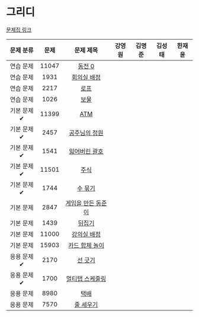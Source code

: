 # 그리디

[문제집 링크](https://www.acmicpc.net/workbook/view/7320)

| 문제 분류 | 문제 | 문제 제목 | 강영원 | 김명준 | 김성태 | 한재윤 |
| :-: | :-: | :-: | :-: | --- | --- | --- |
| 연습 문제 | 11047 | [동전 0](https://www.acmicpc.net/problem/11047) |   |   |   |   |
| 연습 문제 | 1931 | [회의실 배정](https://www.acmicpc.net/problem/1931) |   |   |   |   |
| 연습 문제 | 2217 | [로프](https://www.acmicpc.net/problem/2217) |   |   |   |   |
| 연습 문제 | 1026 | [보물](https://www.acmicpc.net/problem/1026) |   |   |   |   |
| 기본 문제✔ | 11399 | [ATM](https://www.acmicpc.net/problem/11399) |   |   |   |   |
| 기본 문제✔ | 2457 | [공주님의 정원](https://www.acmicpc.net/problem/2457) |   |   |   |   |
| 기본 문제✔ | 1541 | [잃어버린 괄호](https://www.acmicpc.net/problem/1541) |   |   |   |   |
| 기본 문제✔ | 11501 | [주식](https://www.acmicpc.net/problem/11501) |   |   |   |   |
| 기본 문제✔ | 1744 | [수 묶기](https://www.acmicpc.net/problem/1744) |   |   |   |   |
| 기본 문제 | 2847 | [게임을 만든 동준이](https://www.acmicpc.net/problem/2847) |   |   |   |   |
| 기본 문제 | 1439 | [뒤집기](https://www.acmicpc.net/problem/1439) |   |   |   |   |
| 기본 문제 | 11000 | [강의실 배정](https://www.acmicpc.net/problem/11000) |   |   |   |   |
| 기본 문제 | 15903 | [카드 합체 놀이](https://www.acmicpc.net/problem/15903) |   |   |   |   |
| 응용 문제✔ | 2170 | [선 긋기](https://www.acmicpc.net/problem/2170) |   |   |   |   |
| 응용 문제✔ | 1700 | [멀티탭 스케줄링](https://www.acmicpc.net/problem/1700) |   |   |   |   |
| 응용 문제 | 8980 | [택배](https://www.acmicpc.net/problem/8980) |   |   |   |   |
| 응용 문제 | 7570 | [줄 세우기](https://www.acmicpc.net/problem/7570) |   |   |   |   |